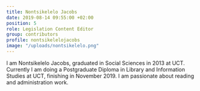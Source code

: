 ```yaml
---
title: Nontsikelelo Jacobs
date: 2019-08-14 09:55:00 +02:00
position: 5
role: Legislation Content Editor
group: contributors
profile: nontsikelelojacobs
image: "/uploads/nontsikelelo.png"
---
```


I am Nontsikelelo Jacobs, graduated in Social Sciences in 2013 at UCT. Currently I am doing a Postgraduate Diploma in Library and Information Studies at UCT, finishing in November 2019. I am passionate about reading and administration work.